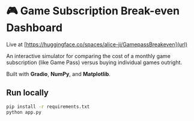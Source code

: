 # 🎮 Game Subscription Break-even Dashboard

Live at [https://huggingface.co/spaces/alice-ji/GamepassBreakeven](url)

An interactive simulator for comparing the cost of a monthly game subscription (like Game Pass)
versus buying individual games outright.

Built with **Gradio**, **NumPy**, and **Matplotlib**.

## Run locally
```bash
pip install -r requirements.txt
python app.py
